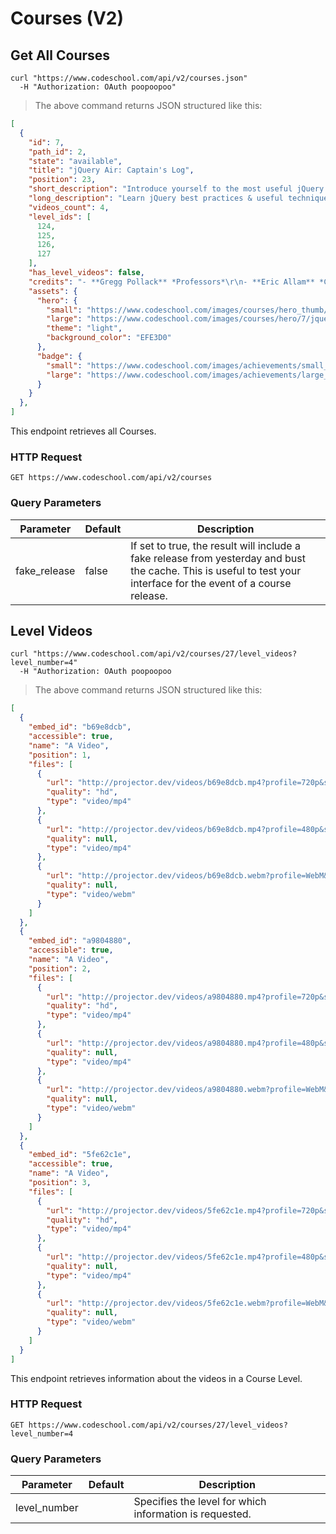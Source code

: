 # Courses (V2)

## Get All Courses

```shell
curl "https://www.codeschool.com/api/v2/courses.json"
  -H "Authorization: OAuth poopoopoo"
```

> The above command returns JSON structured like this:

```json
[
  {
    "id": 7,
    "path_id": 2,
    "state": "available",
    "title": "jQuery Air: Captain's Log",
    "position": 23,
    "short_description": "Introduce yourself to the most useful jQuery techniques. Soon to be discontinued.",
    "long_description": "Learn jQuery best practices & useful techniques of jQuery's efficient JavaScript library. Let jQuery Air: Captain's Log help you make the most of your code.",
    "videos_count": 4,
    "level_ids": [
      124,
      125,
      126,
      127
    ],
    "has_level_videos": false,
    "credits": "- **Gregg Pollack** *Professors*\r\n- **Eric Allam** *Content Contributors*\r\n- **Drew Barontini** *Designers*\r\n- **Drew Barontini** *Front-end Development*\r\n- **Eric Allam** *Challenge Implementation*\r\n- **Less Films** *Video Production*",
    "assets": {
      "hero": {
        "small": "https://www.codeschool.com/images/courses/hero_thumb/7/jquery-air-captains-log-6a86bb1fcc843912dd59e96b418a89b9.jpg",
        "large": "https://www.codeschool.com/images/courses/hero/7/jquery-air-captains-log-e7bdc37d16e57bb717bb5a8df238a490.jpg",
        "theme": "light",
        "background_color": "EFE3D0"
      },
      "badge": {
        "small": "https://www.codeschool.com/images/achievements/small_badge/30/completed-jquery-air-captain-s-log-4c74a49096cad0262e4e5a5b30c7cb7f.png",
        "large": "https://www.codeschool.com/images/achievements/large_badge/30/completed-jquery-air-captain-s-log-0f4b90723003d3c9c132ed6270298be5.png"
      }
    }
  },
]
```

This endpoint retrieves all Courses.

### HTTP Request

`GET https://www.codeschool.com/api/v2/courses`

### Query Parameters

Parameter | Default | Description
--------- | ------- | -----------
fake_release | false | If set to true, the result will include a fake release from yesterday and bust the cache. This is useful to test your interface for the event of a course release.


## Level Videos

```shell
curl "https://www.codeschool.com/api/v2/courses/27/level_videos?level_number=4"
  -H "Authorization: OAuth poopoopoo
```

> The above command returns JSON structured like this:

```json
[
  {
    "embed_id": "b69e8dcb",
    "accessible": true,
    "name": "A Video",
    "position": 1,
    "files": [
      {
        "url": "http://projector.dev/videos/b69e8dcb.mp4?profile=720p&site=codeschool&sso=3p-gFOslNuF6GLD2QS7IF-S0RVSqdQCD5RJ3lM93g0LFQBQfKqpI8FDjIqFAF_BUFB9-i-m_qNO3770adF2CXImzTuWEMYfXcdQ6vI9mNoStC3isYzuNL12uuA5TT6P-",
        "quality": "hd",
        "type": "video/mp4"
      },
      {
        "url": "http://projector.dev/videos/b69e8dcb.mp4?profile=480p&site=codeschool&sso=3p-gFOslNuF6GLD2QS7IF-S0RVSqdQCD5RJ3lM93g0LFQBQfKqpI8FDjIqFAF_BUFB9-i-m_qNO3770adF2CXImzTuWEMYfXcdQ6vI9mNoStC3isYzuNL12uuA5TT6P-",
        "quality": null,
        "type": "video/mp4"
      },
      {
        "url": "http://projector.dev/videos/b69e8dcb.webm?profile=WebM&site=codeschool&sso=3p-gFOslNuF6GLD2QS7IF-S0RVSqdQCD5RJ3lM93g0LFQBQfKqpI8FDjIqFAF_BUFB9-i-m_qNO3770adF2CXImzTuWEMYfXcdQ6vI9mNoStC3isYzuNL12uuA5TT6P-",
        "quality": null,
        "type": "video/webm"
      }
    ]
  },
  {
    "embed_id": "a9804880",
    "accessible": true,
    "name": "A Video",
    "position": 2,
    "files": [
      {
        "url": "http://projector.dev/videos/a9804880.mp4?profile=720p&site=codeschool&sso=goxLfxIRXixROwCGldFNuPcIftE8ibL8PGLd7o8UnMoua3he4djEq15_JynOGn86_v11pYXtYKZ6xd5OrcSFwoeF61IbXYRgW2tZ_rk-bKABJEJ624CO70c28_EP92XX",
        "quality": "hd",
        "type": "video/mp4"
      },
      {
        "url": "http://projector.dev/videos/a9804880.mp4?profile=480p&site=codeschool&sso=goxLfxIRXixROwCGldFNuPcIftE8ibL8PGLd7o8UnMoua3he4djEq15_JynOGn86_v11pYXtYKZ6xd5OrcSFwoeF61IbXYRgW2tZ_rk-bKABJEJ624CO70c28_EP92XX",
        "quality": null,
        "type": "video/mp4"
      },
      {
        "url": "http://projector.dev/videos/a9804880.webm?profile=WebM&site=codeschool&sso=goxLfxIRXixROwCGldFNuPcIftE8ibL8PGLd7o8UnMoua3he4djEq15_JynOGn86_v11pYXtYKZ6xd5OrcSFwoeF61IbXYRgW2tZ_rk-bKABJEJ624CO70c28_EP92XX",
        "quality": null,
        "type": "video/webm"
      }
    ]
  },
  {
    "embed_id": "5fe62c1e",
    "accessible": true,
    "name": "A Video",
    "position": 3,
    "files": [
      {
        "url": "http://projector.dev/videos/5fe62c1e.mp4?profile=720p&site=codeschool&sso=8HEr0Zl7ATdit3miXhzAtIQt5R1bLQ6NUlP9kpfqt-K9MjfSmoF6aKF0UEXDPFJlX6XhuBguVN872zsZapkUoIqiPGQyfkCEc5MAdhPFL_T_w47UqI0bXVl8ZCdKk4VO",
        "quality": "hd",
        "type": "video/mp4"
      },
      {
        "url": "http://projector.dev/videos/5fe62c1e.mp4?profile=480p&site=codeschool&sso=8HEr0Zl7ATdit3miXhzAtIQt5R1bLQ6NUlP9kpfqt-K9MjfSmoF6aKF0UEXDPFJlX6XhuBguVN872zsZapkUoIqiPGQyfkCEc5MAdhPFL_T_w47UqI0bXVl8ZCdKk4VO",
        "quality": null,
        "type": "video/mp4"
      },
      {
        "url": "http://projector.dev/videos/5fe62c1e.webm?profile=WebM&site=codeschool&sso=8HEr0Zl7ATdit3miXhzAtIQt5R1bLQ6NUlP9kpfqt-K9MjfSmoF6aKF0UEXDPFJlX6XhuBguVN872zsZapkUoIqiPGQyfkCEc5MAdhPFL_T_w47UqI0bXVl8ZCdKk4VO",
        "quality": null,
        "type": "video/webm"
      }
    ]
  }
]
```

This endpoint retrieves information about the videos in a Course Level.

### HTTP Request

`GET https://www.codeschool.com/api/v2/courses/27/level_videos?level_number=4`

### Query Parameters

Parameter | Default | Description
--------- | ------- | -----------
level_number | <none> | Specifies the level for which information is requested.
